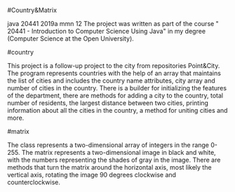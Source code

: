 #Country&Matrix

java 20441 2019a mmn 12
The project was written as part of the course " 20441 - Introduction to Computer Science Using Java" in my degree (Computer Science at the Open University).

#country

This project is a follow-up project to the city from repositories Point&City.
The program represents countries with the help of an array that maintains the list of cities and includes the country name attributes, city array and number of cities in the country.
There is a builder for initializing the features of the department, there are methods for adding a city to the country, total number of residents, the largest distance between two cities, printing information about all the cities in the country, a method for uniting cities and more.

#matrix

The class represents a two-dimensional array of integers in the range 0-255. The matrix represents a two-dimensional image in black and white, with the numbers representing the shades of gray in the image.
There are methods that turn the matrix around the horizontal axis, most likely the vertical axis, rotating the image 90 degrees clockwise and counterclockwise.
